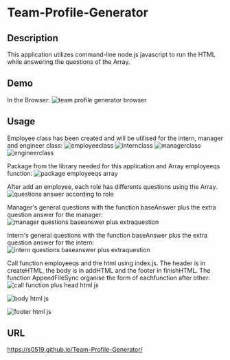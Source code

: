 # Team-Profile-Generator


## Description
This application  utilizes command-line node.js javascript to run the  HTML while answering the questions of the Array.



## Demo

In the Browser:
![team profile generator browser](https://user-images.githubusercontent.com/80322588/120901626-bc383800-c601-11eb-93ec-3a29b850b055.png)



## Usage

Employee class has been created and will be utilised for the intern, manager and engineer class:
![employeeclass](https://user-images.githubusercontent.com/80322588/120901656-e12cab00-c601-11eb-9e6e-f73013bfacfe.png)
![internclass](https://user-images.githubusercontent.com/80322588/120901662-f0135d80-c601-11eb-9974-e528ccbecb68.png)
![managerclass](https://user-images.githubusercontent.com/80322588/120901664-f275b780-c601-11eb-97e6-98191e7e5bcf.png)
![engineerclass](https://user-images.githubusercontent.com/80322588/120901666-f3a6e480-c601-11eb-9241-35624bdb2bfa.png)


Package from the library needed for this application and Array employeeqs function:
![package employeeqs array](https://user-images.githubusercontent.com/80322588/120901774-6a43e200-c602-11eb-9e22-0f3fd45c8f4b.png)


After add an employee, each role has differents questions using the Array.
![questions answer according to role](https://user-images.githubusercontent.com/80322588/120901838-bbec6c80-c602-11eb-8e41-04a254955d81.png)


Manager's general questions with the function baseAnswer plus the extra question answer for the manager:
![manager questions baseanswer plus extraquestion](https://user-images.githubusercontent.com/80322588/120901858-dd4d5880-c602-11eb-8ed6-980f7f3f76ad.png)


Intern's general questions with the function baseAnswer plus the extra question answer for the intern:
![intern questions baseanswer plus extraquestion](https://user-images.githubusercontent.com/80322588/120901896-066de900-c603-11eb-9394-51797a6922cb.png)


Call function employeeqs and the html using index.js. The header is in createHTML, the body is in addHTML and the footer in finishHTML. The function AppendFileSync organise the form of eachfunction after other:
![call function plus head html js](https://user-images.githubusercontent.com/80322588/120902054-c3604580-c603-11eb-9346-ece5a3918fd0.png)

![body html js](https://user-images.githubusercontent.com/80322588/120902076-e2f76e00-c603-11eb-84db-5048f3bcdde5.png)

![footer html js](https://user-images.githubusercontent.com/80322588/120902085-f276b700-c603-11eb-8601-307da801d650.png)


## URL
https://s0519.github.io/Team-Profile-Generator/








 

